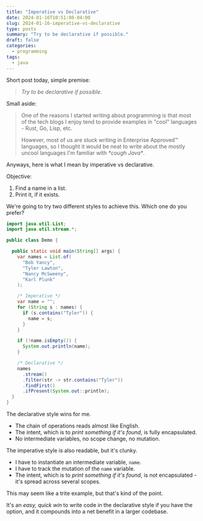 ```yaml
---
title: "Imperative vs Declarative"
date: 2024-01-16T10:51:08-04:00
slug: 2024-01-16-imperative-vs-declarative
type: posts
summary: "Try to be declarative if possible."
draft: false
categories:
  - programming
tags:
  - java
---
```


Short post today, simple premise:

> _Try to be declarative if possible._

Small aside:

> One of the reasons I started writing about programming is that most of the tech blogs I enjoy tend to provide examples in "cool" languages - Rust, Go, Lisp, etc.
>
> However, most of us are stuck writing in Enterprise Approved™ languages, so I thought it would be neat to write about the mostly uncool languages I'm familiar with _\*cough Java\*_.

Anyways, here is what I mean by imperative vs declarative.

Objective:

1. Find a name in a list.
1. Print it, if it exists.

We're going to try two different styles to achieve this. Which one do you prefer?

```java
import java.util.List;
import java.util.stream.*;

public class Demo {

  public static void main(String[] args) {
    var names = List.of(
      "Bob Yancy",
      "Tyler Lawton",
      "Nancy McSweeny",
      "Karl Plunk"
    );

    /* Imperative */
    var name = "";
    for (String s : names) {
      if (s.contains("Tyler")) {
        name = s;
      }
    }

    if (!name.isEmpty()) {
      System.out.println(name);
    }

    /* Declarative */
    names
      .stream()
      .filter(str -> str.contains("Tyler"))
      .findFirst()
      .ifPresent(System.out::println);
  }
}

```

The declarative style wins for me.

- The chain of operations reads almost like English.
- The intent, which is to _print something if it's found_, is fully encapsulated.
- No intermediate variables, no scope change, no mutation.

The imperative style is also readable, but it's clunky.

- I have to instantiate an intermediate variable, `name`.
- I have to track the mutation of the `name` variable.
- The intent, which is to _print something if it's found_, is not encapsulated - it's spread across several scopes.

This may seem like a trite example, but that's kind of the point.

It's an _easy, quick win_ to write code in the declarative style if you have the option, and it compounds into a net benefit in a larger codebase.
